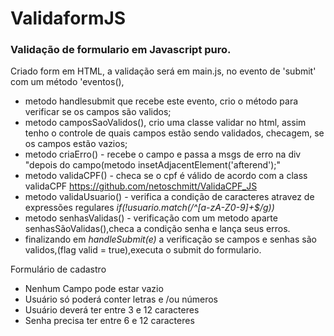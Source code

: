 # ValidaformJS
###  Validação de formulario em Javascript puro.
  Criado form em HTML, a validação será em main.js, no evento de 'submit' com um método 'eventos(),
- metodo handlesubmit que recebe este evento, crio o método para verificar se os campos são validos;
-  metodo camposSaoValidos(), crio uma classe validar no html, assim tenho o controle de quais campos
estão sendo validados, checagem, se os campos estão vazios;
- metodo criaErro() - recebe o campo e passa a msgs de erro na div "depois do campo(metodo insetAdjacentElement('afterend');"
- metodo validaCPF() - checa se o cpf é válido de acordo com a class validaCPF https://github.com/netoschmitt/ValidaCPF_JS
- metodo validaUsuario() - verifica a condição de caracteres atravez de expressões regulares *if(!usuario.match(/^[a-zA-Z0-9]+$/g))*
- metodo senhasValidas() - verificação com um metodo aparte senhasSãoValidas(),checa a condição senha e lança seus erros.
- finalizando em *handleSubmit(e)* a verificação se campos e senhas são validos,(flag valid = true),executa o submit do formulario.


Formulário de cadastro
- Nenhum Campo pode estar vazio
- Usuário só poderá conter letras e /ou números
- Usuário deverá ter entre 3 e 12 caracteres
- Senha precisa ter entre 6 e 12 caracteres
